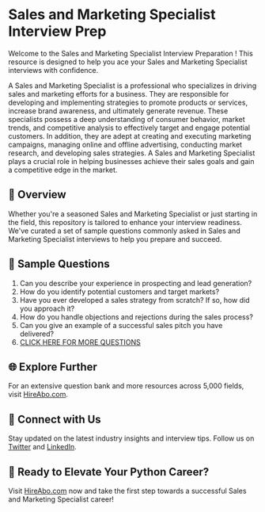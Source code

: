 # Sales and Marketing Specialist Interview Prep

Welcome to the Sales and Marketing Specialist Interview Preparation ! This resource is designed to help you ace your Sales and Marketing Specialist interviews with confidence.

A Sales and Marketing Specialist is a professional who specializes in driving sales and marketing efforts for a business. They are responsible for developing and implementing strategies to promote products or services, increase brand awareness, and ultimately generate revenue. These specialists possess a deep understanding of consumer behavior, market trends, and competitive analysis to effectively target and engage potential customers. In addition, they are adept at creating and executing marketing campaigns, managing online and offline advertising, conducting market research, and developing sales strategies. A Sales and Marketing Specialist plays a crucial role in helping businesses achieve their sales goals and gain a competitive edge in the market.

## 🚀 Overview

Whether you're a seasoned Sales and Marketing Specialist or just starting in the field, this repository is tailored to enhance your interview readiness. We've curated a set of sample questions commonly asked in Sales and Marketing Specialist interviews to help you prepare and succeed.

## 📝 Sample Questions

1. Can you describe your experience in prospecting and lead generation?
2. How do you identify potential customers and target markets?
3. Have you ever developed a sales strategy from scratch? If so, how did you approach it?
4. How do you handle objections and rejections during the sales process?
5. Can you give an example of a successful sales pitch you have delivered?
6. [CLICK HERE FOR MORE QUESTIONS](https://hireabo.com/job/1_4_33/Sales%20and%20Marketing%20Specialist)

## 🌐 Explore Further

For an extensive question bank and more resources across 5,000 fields, visit [HireAbo.com](https://www.hireabo.com).

## 📱 Connect with Us

Stay updated on the latest industry insights and interview tips. Follow us on [Twitter](https://twitter.com/hireabo) and [LinkedIn](https://www.linkedin.com/in/hire-abo-3609972a8/).

## 🚀 Ready to Elevate Your Python Career?

Visit [HireAbo.com](https://www.hireabo.com) now and take the first step towards a successful Sales and Marketing Specialist career!